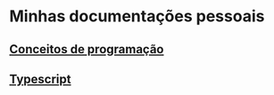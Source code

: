 # Minhas documentações pessoais

## [Conceitos de programação](DodMD/Conceitos.md)

## [Typescript](DocMD/typescript.md)
